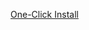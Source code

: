 [One-Click Install](//github.com/ArnaudDassy/cloudwatch-logs-improver/raw/main/cloudwatch-logs-improver.user.js)
